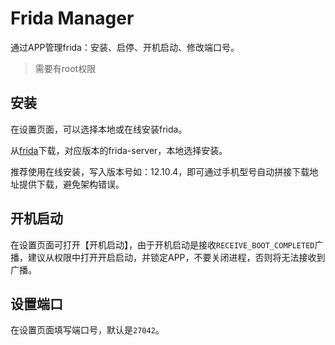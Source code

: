 # Frida Manager

通过APP管理frida：安装、启停、开机启动、修改端口号。

> 需要有root权限

## 安装
在设置页面，可以选择本地或在线安装frida。

从[frida](https://github.com/frida/frida/releases)下载，对应版本的frida-server，本地选择安装。

推荐使用在线安装，写入版本号如：12.10.4，即可通过手机型号自动拼接下载地址提供下载，避免架构错误。

## 开机启动
在设置页面可打开【开机启动】，由于开机启动是接收`RECEIVE_BOOT_COMPLETED`广播，建议从权限中打开开启启动，并锁定APP，不要关闭进程，否则将无法接收到广播。

## 设置端口
在设置页面填写端口号，默认是`27042`。